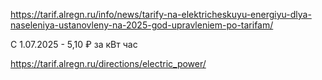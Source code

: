 https://tarif.alregn.ru/info/news/tarify-na-elektricheskuyu-energiyu-dlya-naseleniya-ustanovleny-na-2025-god-upravleniem-po-tarifam/

С 1.07.2025 - 5,10 ₽ за кВт час

https://tarif.alregn.ru/directions/electric_power/
